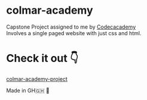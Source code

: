# colmar-academy
Capstone Project assigned to me by [Codecacademy](https://www.codecademy.com/)</br>
Involves a single paged website with just css and html.</br>

# Check it out :point_down:
[colmar-academy-project](https://vicganoh.github.io/colmar-academy/)

Made in GH:ghana: :green_heart:
